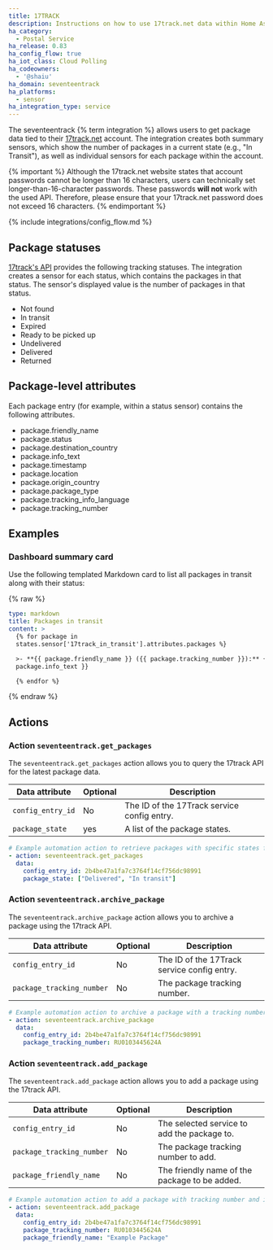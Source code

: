 ```yaml
---
title: 17TRACK
description: Instructions on how to use 17track.net data within Home Assistant
ha_category:
  - Postal Service
ha_release: 0.83
ha_config_flow: true
ha_iot_class: Cloud Polling
ha_codeowners:
  - '@shaiu'
ha_domain: seventeentrack
ha_platforms:
  - sensor
ha_integration_type: service
---
```


The seventeentrack {% term integration %} allows users to get package data tied to their [17track.net](https://www.17track.net) account. The integration creates both summary sensors, which show the number of packages in a current state (e.g., "In Transit"), as well as individual sensors for each package within the account.

{% important %}
Although the 17track.net website states that account passwords cannot be longer than 16 characters, users can technically set longer-than-16-character passwords. These passwords **will not** work with the used API. Therefore, please ensure that your 17track.net password does not exceed 16 characters.
{% endimportant %}

{% include integrations/config_flow.md %}

## Package statuses

[17track's API](https://api.17track.net/en/doc) provides the following tracking statuses. The integration creates a sensor for each status, which contains the packages in that status. The sensor's displayed value is the number of packages in that status.

- Not found
- In transit
- Expired
- Ready to be picked up
- Undelivered
- Delivered
- Returned

## Package-level attributes

Each package entry (for example, within a status sensor) contains the following attributes.

- package.friendly_name
- package.status
- package.destination_country
- package.info_text
- package.timestamp
- package.location
- package.origin_country
- package.package_type
- package.tracking_info_language
- package.tracking_number

## Examples

### Dashboard summary card

Use the following templated Markdown card to list all packages in transit along with their status:

{% raw %}

```yaml
type: markdown
title: Packages in transit
content: >
  {% for package in
  states.sensor['17track_in_transit'].attributes.packages %}

  >- **{{ package.friendly_name }} ({{ package.tracking_number }}):** {{
  package.info_text }}

  {% endfor %}

```

{% endraw %}

## Actions

### Action `seventeentrack.get_packages`

The `seventeentrack.get_packages` action allows you to query the 17track API for the latest package data.

| Data attribute | Optional | Description                                 |
|------------------------|----------|---------------------------------------------|
| `config_entry_id`      | No       | The ID of the 17Track service config entry. |
| `package_state`        | yes      | A list of the package states.                |

```yaml
# Example automation action to retrieve packages with specific states from 17Track
- action: seventeentrack.get_packages
  data:
    config_entry_id: 2b4be47a1fa7c3764f14cf756dc98991
    package_state: ["Delivered", "In transit"]
```

### Action `seventeentrack.archive_package`

The `seventeentrack.archive_package` action allows you to archive a package using the 17track API.

| Data attribute            | Optional | Description                                 |
|---------------------------|----------|---------------------------------------------|
| `config_entry_id`         | No       | The ID of the 17Track service config entry. |
| `package_tracking_number` | No       | The package tracking number.                |

```yaml
# Example automation action to archive a package with a tracking number
- action: seventeentrack.archive_package
  data:
    config_entry_id: 2b4be47a1fa7c3764f14cf756dc98991
    package_tracking_number: RU0103445624A
```

### Action `seventeentrack.add_package`

The `seventeentrack.add_package` action allows you to add a package using the 17track API.

| Data attribute            | Optional | Description                                   |
| ------------------------- | -------- | --------------------------------------------- |
| `config_entry_id`         | No       | The selected service to add the package to.   |
| `package_tracking_number` | No       | The package tracking number to add.           |
| `package_friendly_name`   | No       | The friendly name of the package to be added. |

```yaml
# Example automation action to add a package with tracking number and its friendly name
- action: seventeentrack.add_package
  data:
    config_entry_id: 2b4be47a1fa7c3764f14cf756dc98991
    package_tracking_number: RU0103445624A
    package_friendly_name: "Example Package"
```
